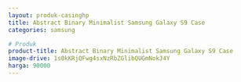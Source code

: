 ```yaml
---
layout: produk-casinghp
title: Abstract Binary Minimalist Samsung Galaxy S9 Case
categories: samsung

# Produk
product-title: Abstract Binary Minimalist Samsung Galaxy S9 Case
image-drive: 1s0kKRjQFwg4sxNzRbZGlibQUGmNokJ4Y
harga: 90000
---
```

